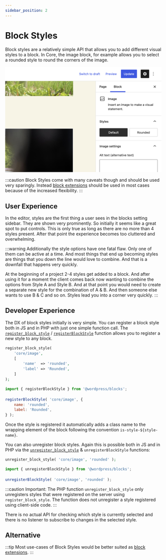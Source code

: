 ```yaml
---
sidebar_position: 2
---
```


# Block Styles

Block styles are a relatively simple API that allows you to add different visual styles to a block. In Core, the image block, for example allows you to select a rounded style to round the corners of the image.

!["Style Variations Picker within Gutenberg showing Default and Rounded as options"](../../static//img/image-block-styles.png)

:::caution
Block Styles come with many caveats though and should be used very sparingly. Instead [block extensions](block-extensions) should be used in most cases because of the increased flexibility.
:::

## User Experience

In the editor, styles are the first thing a user sees in the blocks setting sidebar. They are shown very prominently. So initially it seems like a great spot to put controls. This is only true as long as there are no more than 4 styles present. After that point the experience becomes too cluttered and overwhelming.

:::warning
Additionally the style options have one fatal flaw. Only one of them can be active at a time. And most things that end up becoming styles are things that you down the line would love to combine. And that is a downfall that happens very quickly.

At the beginning of a project 2-4 styles get added to a block. And after using it for a moment the client comes back now wanting to combine the options from Style A and Style B. And at that point you would need to create a separate new style for the combination of A & B. And then someone else wants to use B & C and so on. Styles lead you into a corner very quickly.
:::

## Developer Experience

The DX of block styles initially is very simple. You can register a block style both in JS and in PHP with just one simple function call. The [`register_block_style`](https://developer.wordpress.org/reference/functions/register_block_style/) / [`registerBlockStyle`](https://developer.wordpress.org/block-editor/reference-guides/block-api/block-styles/) function allows you to register a new style to any block.

```php title="In PHP:"
register_block_style(
    'core/image',
    [
        'name'  => 'rounded',
        'label' => 'Rounded',
    ]
);
```

```js title="In JavaScript:"
import { registerBlockStyle } from '@wordpress/blocks';

registerBlockStyle( 'core/image', {
    name: 'rounded',
    label: 'Rounded',
} );
```

Once the style is registered it automatically adds a class name to the wrapping element of the block following the convention `is-style-${style-name}`.

You can also unregister block styles. Again this is possible both in JS and in PHP via the [`unregister_block_style`](https://developer.wordpress.org/reference/functions/unregister_block_style/) & `unregisterBlockStyle` functions:

```php title="In PHP:"
unregister_block_style( 'core/image', 'rounded' );
```

```js title="In JavaScript:"
import { unregisterBlockStyle } from '@wordpress/blocks';

unregisterBlockStyle( 'core/image', 'rounded' );
```

:::caution
Important: The PHP function `unregister_block_style` only unregisters styles that were registered on the server using `register_block_style`. The function does not unregister a style registered using client-side code.
:::

There is no actual API for checking which style is currently selected and there is no listener to subscribe to changes in the selected style.

## Alternative

:::tip
Most use-cases of Block Styles would be better suited as [block extensions](block-extensions).
:::
